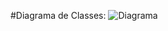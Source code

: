 #Diagrama de Classes:
![Diagrama](https://github.com/user-attachments/assets/50877637-88b7-4990-af11-0a8b7afab63c)
